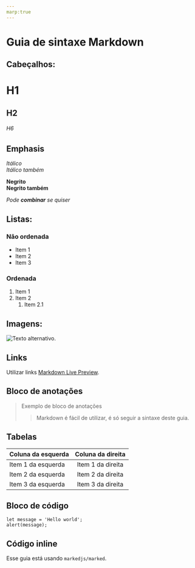 ```yaml
---
marp:true
---
```

# Guia de sintaxe Markdown

## Cabeçalhos:

# H1
## H2
###### H6

## Emphasis

*Itálico*  
_Itálico também_

**Negrito**  
__Negrito também__

_Pode **combinar** se quiser_

## Listas:

### Não ordenada
* Item 1
* Item 2
* Item 3

### Ordenada
1. Item 1
2. Item 2
   1. Item 2.1

## Imagens:

![Texto alternativo.](/image/sample.png "Imagem de exemplo.")

## Links

Utilizar links [Markdown Live Preview](https://markdownlivepreview.com/).

## Bloco de anotações

> Exemplo de bloco de anotações
>
>> Markdown é fácil de utilizar, é só seguir a sintaxe deste guia.

## Tabelas

| Coluna da esquerda  | Coluna da direita |
| -------------       |:-------------:    |
| Item 1 da esquerda  | Item 1 da direita |
| Item 2 da esquerda  | Item 2 da direita |
| Item 3 da esquerda  | Item 3 da direita |

## Bloco de código

```
let message = 'Hello world';
alert(message);
```

## Código inline

Esse guia está usando `markedjs/marked`.